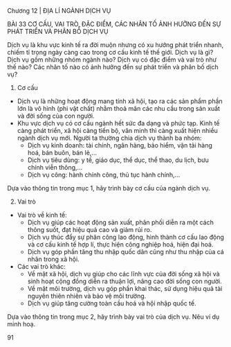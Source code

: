 Chương 12 | ĐỊA LÍ NGÀNH DỊCH VỤ

BÀI 33 CƠ CẤU, VAI TRÒ, ĐẶC ĐIỂM, CÁC NHÂN TỐ ẢNH HƯỞNG ĐẾN SỰ PHÁT TRIỂN VÀ PHÂN BỐ DỊCH VỤ

Dịch vụ là khu vực kinh tế ra đời muộn nhưng có xu hướng phát triển nhanh, chiếm tỉ trọng ngày càng cao trong cơ cấu kinh tế thế giới. Dịch vụ là gì? Dịch vụ gồm những nhóm ngành nào? Dịch vụ có đặc điểm và vai trò như thế nào? Các nhân tố nào có ảnh hưởng đến sự phát triển và phân bố dịch vụ?

1. Cơ cấu
- Dịch vụ là những hoạt động mang tính xã hội, tạo ra các sản phẩm phần lớn là vô hình (phi vật chất) nhằm thoả mãn các nhu cầu trong sản xuất và đời sống của con người.
- Khu vực dịch vụ có cơ cấu ngành hết sức đa dạng và phức tạp. Kinh tế càng phát triển, xã hội càng tiến bộ, văn minh thì càng xuất hiện nhiều ngành dịch vụ mới. Người ta thường chia dịch vụ thành ba nhóm:
  + Dịch vụ kinh doanh: tài chính, ngân hàng, bảo hiểm, vận tải hàng hoá, bán buôn, bán lẻ,...
  + Dịch vụ tiêu dùng: y tế, giáo dục, thể dục, thể thao, du lịch, bưu chính viễn thông,...
  + Dịch vụ công: hành chính công, thủ tục hành chính,...

Dựa vào thông tin trong mục 1, hãy trình bày cơ cấu của ngành dịch vụ.

2. Vai trò
- Vai trò về kinh tế:
  + Dịch vụ giúp các hoạt động sản xuất, phân phối diễn ra một cách thông suốt, đạt hiệu quả cao và giảm rủi ro.
  + Dịch vụ thúc đẩy sự phân công lao động, hình thành cơ cấu lao động và cơ cấu kinh tế hợp lí, thực hiện công nghiệp hoá, hiện đại hoá.
  + Dịch vụ góp phần tăng thu nhập quốc dân cũng như thu nhập của cá nhân trong xã hội.
- Các vai trò khác:
  + Về mặt xã hội, dịch vụ giúp cho các lĩnh vực của đời sống xã hội và sinh hoạt cộng đồng diễn ra thuận lợi, nâng cao đời sống con người.
  + Về mặt môi trường, dịch vụ góp phần khai thác, sử dụng hiệu quả tài nguyên thiên nhiên và bảo vệ môi trường.
  + Dịch vụ giúp tăng cường toàn cầu hoá và hội nhập quốc tế.

Dựa vào thông tin trong mục 2, hãy trình bày vai trò của dịch vụ. Nêu ví dụ minh hoạ.

91